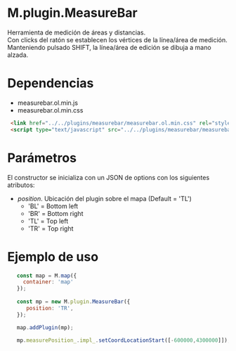 # M.plugin.MeasureBar

Herramienta de medición de áreas y distancias.  
Con clicks del ratón se establecen los vértices de la línea/área de medición.  
Manteniendo pulsado SHIFT, la línea/área de edición se dibuja a mano alzada.

# Dependencias

- measurebar.ol.min.js
- measurebar.ol.min.css

```html
 <link href="../../plugins/measurebar/measurebar.ol.min.css" rel="stylesheet" />
 <script type="text/javascript" src="../../plugins/measurebar/measurebar.ol.min.js"></script>
```

# Parámetros

El constructor se inicializa con un JSON de options con los siguientes atributos:


- *position*.  Ubicación del plugin sobre el mapa (Default = 'TL')
  - 'BL' = Bottom left
  - 'BR' = Bottom right
  - 'TL' = Top left
  - 'TR' = Top right


# Ejemplo de uso

```javascript
   const map = M.map({
     container: 'map'
   });
  
   const mp = new M.plugin.MeasureBar({
      position: 'TR',
   });

   map.addPlugin(mp);

   mp.measurePosition_.impl_.setCoordLocationStart([-600000,4300000]]);
```
